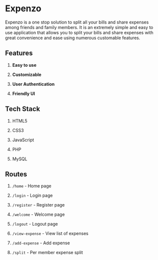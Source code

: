 # Expenzo

Expenzo is a one stop solution to split all your bills and share expenses among friends and family members. It is an extremely simple and easy to use application that allows you to split your bills and share expenses with great convenience and ease using numerous customable features.


## Features

1. **Easy to use**

2. **Customizable**

3. **User Authentication**

4. **Friendly UI**


## Tech Stack

1. HTML5

2. CSS3

3. JavaScript

4. PHP

5. MySQL

## Routes

1. ```/home``` - Home page

2. ```/login``` - Login page

3. ```/register``` - Register page

4. ```/welcome``` - Welcome page

5. ```/logout``` - Logout page

6. ```/view-expense``` - View list of expenses

7. ```/add-expense``` - Add expense

8. ```/split``` - Per member expense split
